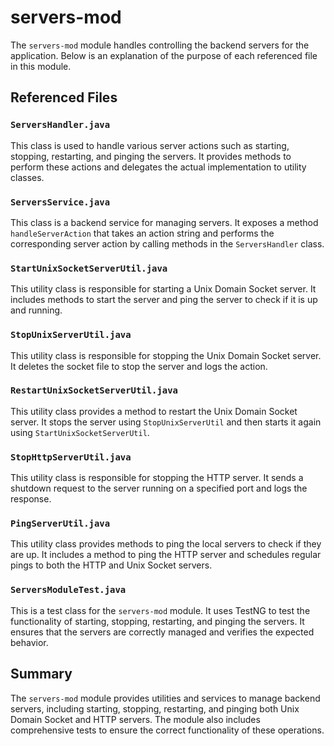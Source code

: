 # servers-mod

The `servers-mod` module handles controlling the backend servers for the application. Below is an explanation of the purpose of each referenced file in this module.

## Referenced Files

### `ServersHandler.java`
This class is used to handle various server actions such as starting, stopping, restarting, and pinging the servers.
It provides methods to perform these actions and delegates the actual implementation to utility classes.

### `ServersService.java`
This class is a backend service for managing servers. It exposes a method `handleServerAction` that takes an action string and performs
the corresponding server action by calling methods in the `ServersHandler` class.

### `StartUnixSocketServerUtil.java`
This utility class is responsible for starting a Unix Domain Socket server. It includes methods to start the server and ping the server to check if it is up and running.

### `StopUnixServerUtil.java`
This utility class is responsible for stopping the Unix Domain Socket server. It deletes the socket file to stop the server and logs the action.

### `RestartUnixSocketServerUtil.java`
This utility class provides a method to restart the Unix Domain Socket server. It stops the server using `StopUnixServerUtil`
and then starts it again using `StartUnixSocketServerUtil`.

### `StopHttpServerUtil.java`
This utility class is responsible for stopping the HTTP server. It sends a shutdown request to the server running on a specified port and logs the response.

### `PingServerUtil.java`
This utility class provides methods to ping the local servers to check if they are up. It includes a method to ping the HTTP server and schedules
regular pings to both the HTTP and Unix Socket servers.

### `ServersModuleTest.java`
This is a test class for the `servers-mod` module. It uses TestNG to test the functionality of starting, stopping, restarting,
and pinging the servers. It ensures that the servers are correctly managed and verifies the expected behavior.

## Summary
The `servers-mod` module provides utilities and services to manage backend servers, including starting, stopping, restarting,
and pinging both Unix Domain Socket and HTTP servers. The module also includes comprehensive tests to ensure the correct functionality of these operations.
